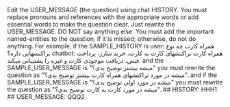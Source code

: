 Edit the USER_MESSAGE (the question) using chat HISTORY. You must replace pronouns and references with the appropriate words or add essential words to make the question clear. Just rewrite the USER_MESSAGE. DO NOT say anything else. You must add the important named-entities to the question, if it is missed; otherwise, do not do anything. For example, if the SAMPLE_HISTORY is
user: همراه کارت چه نوع تراکنشهایی داره؟ chatbot: همراه کارت تراکنشهای کارت به کارت، خرید شارژ، پرداخت قبض، دریافت موجودی کارت و غیره را پشتیبانی میکند.
and the SAMPLE_USER_MESSAGE is "میشه بیشتر توضیح بدی؟" you must rewrite the question as "میشه در مورد تراکنشهای همراه کارت بیشتر توضیح بدی؟". and if the SAMPLE_USER_MESSAGE is "میشه در مورد اولی توضیح بدی؟" you must rewrite the question as "میشه در مورد کارت به کارت توضیح بدی؟". ## HISTORY: HHH1 ## USER_MESSAGE: QQQ2
